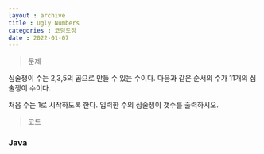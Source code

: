 ```yaml
---
layout : archive
title : Ugly Numbers
categories : 코딩도장
date : 2022-01-07
---
```

> 문제 <br>

심술쟁이 수는 2,3,5의 곱으로 만들 수 있는 수이다. 다음과 같은 순서의 수가 11개의 심술쟁이 수이다.

처음 수는 1로 시작하도록 한다. 입력한 수의 심술쟁이 갯수를 출력하시오.

> 코드
### Java

<script src="https://gist.github.com/kwontaehoon/7759d7a3c020dbe95b945efc960c4d4d.js"></script>

